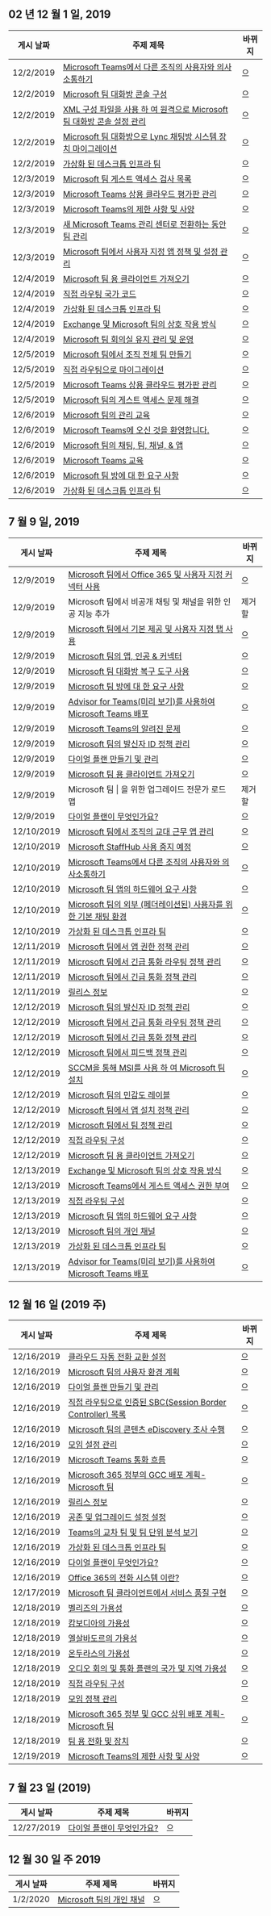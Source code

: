 <!-- This file is generated automatically each week. Changes made to this file will be overwritten.-->




## <a name="week-of-december-02-2019"></a>02 년 12 월 1 일, 2019


| 게시 날짜 |주제 제목 | 바뀌지 |
|------|------------|--------|
| 12/2/2019 | [Microsoft Teams에서 다른 조직의 사용자와 의사소통하기](/MicrosoftTeams/communicate-with-users-from-other-organizations) | 으 |
| 12/2/2019 | [Microsoft 팀 대화방 콘솔 구성](/MicrosoftTeams/room-systems/console) | 으 |
| 12/2/2019 | [XML 구성 파일을 사용 하 여 원격으로 Microsoft 팀 대화방 콘솔 설정 관리](/MicrosoftTeams/room-systems/content-camera) | 으 |
| 12/2/2019 | [Microsoft 팀 대화방으로 Lync 채팅방 시스템 장치 마이그레이션](/MicrosoftTeams/room-systems/lrs-migration) | 으 |
| 12/2/2019 | [가상화 된 데스크톱 인프라 팀](/MicrosoftTeams/teams-for-vdi) | 으 |
| 12/3/2019 | [Microsoft 팀 게스트 액세스 검사 목록](/MicrosoftTeams/guest-access-checklist) | 으 |
| 12/3/2019 | [Microsoft Teams 상용 클라우드 평가판 관리](/MicrosoftTeams/iw-trial-teams) | 으 |
| 12/3/2019 | [Microsoft Teams의 제한 사항 및 사양](/MicrosoftTeams/limits-specifications-teams) | 으 |
| 12/3/2019 | [새 Microsoft Teams 관리 센터로 전환하는 동안 팀 관리](/MicrosoftTeams/manage-teams-skypeforbusiness-admin-center) | 으 |
| 12/3/2019 | [Microsoft 팀에서 사용자 지정 앱 정책 및 설정 관리](/MicrosoftTeams/teams-custom-app-policies-and-settings) | 으 |
| 12/4/2019 | [Microsoft 팀 용 클라이언트 가져오기](/MicrosoftTeams/get-clients) | 으 |
| 12/4/2019 | [직접 라우팅 국가 코드](/MicrosoftTeams/direct-routing-country-codes) | 으 |
| 12/4/2019 | [가상화 된 데스크톱 인프라 팀](/MicrosoftTeams/teams-for-vdi) | 으 |
| 12/4/2019 | [Exchange 및 Microsoft 팀의 상호 작용 방식](/MicrosoftTeams/exchange-teams-interact) | 으 |
| 12/4/2019 | [Microsoft 팀 회의실 유지 관리 및 운영](/MicrosoftTeams/room-systems/room-systems-v2-operations) | 으 |
| 12/5/2019 | [Microsoft 팀에서 조직 전체 팀 만들기](/MicrosoftTeams/create-an-org-wide-team) | 으 |
| 12/5/2019 | [직접 라우팅으로 마이그레이션](/MicrosoftTeams/direct-routing-migrating) | 으 |
| 12/5/2019 | [Microsoft Teams 상용 클라우드 평가판 관리](/MicrosoftTeams/iw-trial-teams) | 으 |
| 12/5/2019 | [Microsoft 팀의 게스트 액세스 문제 해결](/MicrosoftTeams/troubleshoot-guest-access) | 으 |
| 12/6/2019 | [Microsoft 팀의 관리 교육](/MicrosoftTeams/itadmin-readiness) | 으 |
| 12/6/2019 | [Microsoft Teams에 오신 것을 환영합니다.](/MicrosoftTeams/teams-overview) | 으 |
| 12/6/2019 | [Microsoft 팀의 채팅, 팀, 채널, & 앱](/MicrosoftTeams/deploy-chat-teams-channels-microsoft-teams-landing-page) | 으 |
| 12/6/2019 | [Microsoft Teams 교육](/MicrosoftTeams/training-microsoft-teams-landing-page) | 으 |
| 12/6/2019 | [Microsoft 팀 방에 대 한 요구 사항](/MicrosoftTeams/room-systems/requirements) | 으 |
| 12/6/2019 | [가상화 된 데스크톱 인프라 팀](/MicrosoftTeams/teams-for-vdi) | 으 |


## <a name="week-of-december-09-2019"></a>7 월 9 일, 2019


| 게시 날짜 |주제 제목 | 바뀌지 |
|------|------------|--------|
| 12/9/2019 | [Microsoft 팀에서 Office 365 및 사용자 지정 커넥터 사용](/MicrosoftTeams/office-365-custom-connectors) | 으 |
| 12/9/2019 | Microsoft 팀에서 비공개 채팅 및 채널을 위한 인공 지능 추가 | 제거할 |
| 12/9/2019 | [Microsoft 팀에서 기본 제공 및 사용자 지정 탭 사용](/MicrosoftTeams/built-in-custom-tabs) | 으 |
| 12/9/2019 | [Microsoft 팀의 앱, 인공 & 커넥터](/MicrosoftTeams/deploy-apps-microsoft-teams-landing-page) | 으 |
| 12/9/2019 | [Microsoft 팀 대화방 복구 도구 사용](/MicrosoftTeams/room-systems/recovery-tool) | 으 |
| 12/9/2019 | [Microsoft 팀 방에 대 한 요구 사항](/MicrosoftTeams/room-systems/requirements) | 으 |
| 12/9/2019 | [Advisor for Teams(미리 보기)를 사용하여 Microsoft Teams 배포](/MicrosoftTeams/use-advisor-teams-roll-out) | 으 |
| 12/9/2019 | [Microsoft Teams의 알려진 문제](/MicrosoftTeams/known-issues) | 으 |
| 12/9/2019 | [Microsoft 팀의 발신자 ID 정책 관리](/MicrosoftTeams/caller-id-policies) | 으 |
| 12/9/2019 | [다이얼 플랜 만들기 및 관리](/MicrosoftTeams/create-and-manage-dial-plans) | 으 |
| 12/9/2019 | [Microsoft 팀 용 클라이언트 가져오기](/MicrosoftTeams/get-clients) | 으 |
| 12/9/2019 | Microsoft 팀 \| 을 위한 업그레이드 전문가 로드맵 | 제거할 |
| 12/9/2019 | [다이얼 플랜이 무엇인가요?](/MicrosoftTeams/what-are-dial-plans) | 으 |
| 12/10/2019 | [Microsoft 팀에서 조직의 교대 근무 앱 관리](/MicrosoftTeams/expand-teams-across-your-org/shifts/manage-the-shifts-app-for-your-organization-in-teams) | 으 |
| 12/10/2019 | [Microsoft StaffHub 사용 중지 예정](/MicrosoftTeams/expand-teams-across-your-org/shifts/microsoft-staffhub-to-be-retired) | 으 |
| 12/10/2019 | [Microsoft Teams에서 다른 조직의 사용자와 의사소통하기](/MicrosoftTeams/communicate-with-users-from-other-organizations) | 으 |
| 12/10/2019 | [Microsoft 팀 앱의 하드웨어 요구 사항](/MicrosoftTeams/hardware-requirements-for-the-teams-app) | 으 |
| 12/10/2019 | [Microsoft 팀의 외부 (페더레이션된) 사용자를 위한 기본 채팅 환경](/MicrosoftTeams/native-chat-for-external-users) | 으 |
| 12/10/2019 | [가상화 된 데스크톱 인프라 팀](/MicrosoftTeams/teams-for-vdi) | 으 |
| 12/11/2019 | [Microsoft 팀에서 앱 권한 정책 관리](/MicrosoftTeams/teams-app-permission-policies) | 으 |
| 12/11/2019 | [Microsoft 팀에서 긴급 통화 라우팅 정책 관리](/MicrosoftTeams/manage-emergency-call-routing-policies) | 으 |
| 12/11/2019 | [Microsoft 팀에서 긴급 통화 정책 관리](/MicrosoftTeams/manage-emergency-calling-policies) | 으 |
| 12/11/2019 | [릴리스 정보](/MicrosoftTeams/room-systems/srs2-release-note) | 으 |
| 12/12/2019 | [Microsoft 팀의 발신자 ID 정책 관리](/MicrosoftTeams/caller-id-policies) | 으 |
| 12/12/2019 | [Microsoft 팀에서 긴급 통화 라우팅 정책 관리](/MicrosoftTeams/manage-emergency-call-routing-policies) | 으 |
| 12/12/2019 | [Microsoft 팀에서 긴급 통화 정책 관리](/MicrosoftTeams/manage-emergency-calling-policies) | 으 |
| 12/12/2019 | [Microsoft 팀에서 피드백 정책 관리](/MicrosoftTeams/manage-feedback-policies-in-teams) | 으 |
| 12/12/2019 | [SCCM을 통해 MSI를 사용 하 여 Microsoft 팀 설치](/MicrosoftTeams/msi-deployment) | 으 |
| 12/12/2019 | [Microsoft 팀의 민감도 레이블](/MicrosoftTeams/sensitivity-labels) | 으 |
| 12/12/2019 | [Microsoft 팀에서 앱 설치 정책 관리](/MicrosoftTeams/teams-app-setup-policies) | 으 |
| 12/12/2019 | [Microsoft 팀에서 팀 정책 관리](/MicrosoftTeams/teams-policies) | 으 |
| 12/12/2019 | [직접 라우팅 구성](/MicrosoftTeams/direct-routing-configure) | 으 |
| 12/12/2019 | [Microsoft 팀 용 클라이언트 가져오기](/MicrosoftTeams/get-clients) | 으 |
| 12/13/2019 | [Exchange 및 Microsoft 팀의 상호 작용 방식](/MicrosoftTeams/exchange-teams-interact) | 으 |
| 12/13/2019 | [Microsoft Teams에서 게스트 액세스 권한 부여](/MicrosoftTeams/teams-dependencies) | 으 |
| 12/13/2019 | [직접 라우팅 구성](/MicrosoftTeams/direct-routing-configure) | 으 |
| 12/13/2019 | [Microsoft 팀 앱의 하드웨어 요구 사항](/MicrosoftTeams/hardware-requirements-for-the-teams-app) | 으 |
| 12/13/2019 | [Microsoft 팀의 개인 채널](/MicrosoftTeams/private-channels) | 으 |
| 12/13/2019 | [가상화 된 데스크톱 인프라 팀](/MicrosoftTeams/teams-for-vdi) | 으 |
| 12/13/2019 | [Advisor for Teams(미리 보기)를 사용하여 Microsoft Teams 배포](/MicrosoftTeams/use-advisor-teams-roll-out) | 으 |


## <a name="week-of-december-16-2019"></a>12 월 16 일 (2019 주)


| 게시 날짜 |주제 제목 | 바뀌지 |
|------|------------|--------|
| 12/16/2019 | [클라우드 자동 전화 교환 설정](/MicrosoftTeams/create-a-phone-system-auto-attendant) | 으 |
| 12/16/2019 | [Microsoft 팀의 사용자 환경 계획](/MicrosoftTeams/5-envision-plan-my-users-experience) | 으 |
| 12/16/2019 | [다이얼 플랜 만들기 및 관리](/MicrosoftTeams/create-and-manage-dial-plans) | 으 |
| 12/16/2019 | [직접 라우팅으로 인증된 SBC(Session Border Controller) 목록](/MicrosoftTeams/direct-routing-border-controllers) | 으 |
| 12/16/2019 | [Microsoft 팀의 콘텐츠 eDiscovery 조사 수행](/MicrosoftTeams/ediscovery-investigation) | 으 |
| 12/16/2019 | [모임 설정 관리](/MicrosoftTeams/meeting-settings-in-teams) | 으 |
| 12/16/2019 | [Microsoft Teams 통화 흐름](/MicrosoftTeams/microsoft-teams-online-call-flows) | 으 |
| 12/16/2019 | [Microsoft 365 정부의 GCC 배포 계획-Microsoft 팀](/MicrosoftTeams/plan-for-government-gcc) | 으 |
| 12/16/2019 | [릴리스 정보](/MicrosoftTeams/room-systems/srs2-release-note) | 으 |
| 12/16/2019 | [공존 및 업그레이드 설정 설정](/MicrosoftTeams/setting-your-coexistence-and-upgrade-settings) | 으 |
| 12/16/2019 | [Teams의 교차 팀 및 팀 단위 분석 보기](/MicrosoftTeams/teams-analytics-and-reports/cross-team-per-team-analytics) | 으 |
| 12/16/2019 | [가상화 된 데스크톱 인프라 팀](/MicrosoftTeams/teams-for-vdi) | 으 |
| 12/16/2019 | [다이얼 플랜이 무엇인가요?](/MicrosoftTeams/what-are-dial-plans) | 으 |
| 12/16/2019 | [Office 365의 전화 시스템 이란?](/MicrosoftTeams/what-is-phone-system-in-office-365) | 으 |
| 12/17/2019 | [Microsoft 팀 클라이언트에서 서비스 품질 구현](/MicrosoftTeams/qos-in-teams-clients) | 으 |
| 12/18/2019 | [벨리즈의 가용성](/MicrosoftTeams/country-and-region-availability-for-audio-conferencing-and-calling-plans/availability-in-belize) | 으 |
| 12/18/2019 | [캄보디아의 가용성](/MicrosoftTeams/country-and-region-availability-for-audio-conferencing-and-calling-plans/availability-in-cambodia) | 으 |
| 12/18/2019 | [엘살바도르의 가용성](/MicrosoftTeams/country-and-region-availability-for-audio-conferencing-and-calling-plans/availability-in-el-salvador) | 으 |
| 12/18/2019 | [온두라스의 가용성](/MicrosoftTeams/country-and-region-availability-for-audio-conferencing-and-calling-plans/availability-in-honduras) | 으 |
| 12/18/2019 | [오디오 회의 및 통화 플랜의 국가 및 지역 가용성](/MicrosoftTeams/country-and-region-availability-for-audio-conferencing-and-calling-plans/country-and-region-availability-for-audio-conferencing-and-calling-plans) | 으 |
| 12/18/2019 | [직접 라우팅 구성](/MicrosoftTeams/direct-routing-configure) | 으 |
| 12/18/2019 | [모임 정책 관리](/MicrosoftTeams/meeting-policies-in-teams) | 으 |
| 12/18/2019 | [Microsoft 365 정부 및 GCC 상위 배포 계획-Microsoft 팀](/MicrosoftTeams/plan-for-government-gcc-high) | 으 |
| 12/18/2019 | [팀 용 전화 및 장치](/MicrosoftTeams/teams-ip-phones) | 으 |
| 12/19/2019 | [Microsoft Teams의 제한 사항 및 사양](/MicrosoftTeams/limits-specifications-teams) | 으 |


## <a name="week-of-december-23-2019"></a>7 월 23 일 (2019)


| 게시 날짜 |주제 제목 | 바뀌지 |
|------|------------|--------|
| 12/27/2019 | [다이얼 플랜이 무엇인가요?](/MicrosoftTeams/what-are-dial-plans) | 으 |


## <a name="week-of-december-30-2019"></a>12 월 30 일 주 2019


| 게시 날짜 |주제 제목 | 바뀌지 |
|------|------------|--------|
| 1/2/2020 | [Microsoft 팀의 개인 채널](/MicrosoftTeams/private-channels) | 으 |
